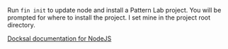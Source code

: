 Run `fin init` to update node and install a Pattern Lab project. You will be prompted for where to install the project. 
I set mine in the project root directory.

[Docksal documentation for NodeJS](https://docs.docksal.io/service/cli/nodejs/)
